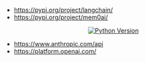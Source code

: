 * https://pypi.org/project/langchain/
* https://pypi.org/project/mem0ai/

<div align="center">
  <a href="https://www.python.org/downloads/release/python-310">
    <img alt="Python Version" src="https://img.shields.io/badge/python-3.10-blue.svg" />
  </a>
</div>

* https://www.anthropic.com/api
* https://platform.openai.com/